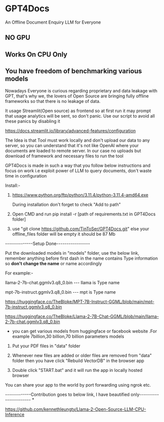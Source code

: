 # GPT4Docs
An Offline Document Enquiry LLM for Everyone

## NO GPU 
## Works On CPU Only
## You have freedom of benchmarking various models

Nowadays Everyone is curious regarding proprietary and data leakage with GPT, that's why we, the lovers of Open Source are bringing fully offline frameworks so that there is no leakage of data.

It usage Streamlit(Open source) as frontend so at first run it may prompt that usage analytics will be sent, so don't panic. Use our script to avoid all these panics by disabling it

https://docs.streamlit.io/library/advanced-features/configuration

The Idea is that Tool must work locally and don't upload our data to any server, so you can understand that it's not like OpenAI where your documents are loaded to remote server. In our case no uploads but download of framework and necessary files to run the tool

GPT4Docs is made in such a way that you follow below instructions and focus on work i.e exploit power of LLM to query documents, don't waste time in configuration

Install:-

1. https://www.python.org/ftp/python/3.11.4/python-3.11.4-amd64.exe
   
   During installation don't forget to check "Add to path"
   
2. Open CMD and run pip install -r [path of requirements.txt in GPT4Docs folder]
   
4. use "git clone https://github.com/TinToSer/GPT4Docs.git"    else your offline_files folder will be empty it should be 87 Mb

--------------Setup Done-----------------

Put the downloaded models in "models" folder, use the below link, remember anything before first dash in the name contains Type information so **don't change the name** or name accordingly

For example:-

llama-2-7b-chat.ggmlv3.q8_0.bin --- llama is Type name

mpt-7b-instruct.ggmlv3.q8_0.bin --- mpt is Type name

  https://huggingface.co/TheBloke/MPT-7B-Instruct-GGML/blob/main/mpt-7b-instruct.ggmlv3.q8_0.bin

  https://huggingface.co/TheBloke/Llama-2-7B-Chat-GGML/blob/main/llama-2-7b-chat.ggmlv3.q8_0.bin

* you can get various models from huggingface or facebook website .For example 7billion,30 billion,70 billion parameters models


1. Put your PDF files in "data" folder

2. Whenever new files are added or older files are removed from "data" folder then you have click "Rebuild VectorDB" in the browser app

3. Double click "START.bat" and it will run the app in locally hosted browser

You can share your app to the world by port forwarding using ngrok etc.


-------------Contribution goes to below link, I have beautified only----------------------- *

  https://github.com/kennethleungty/Llama-2-Open-Source-LLM-CPU-Inference


